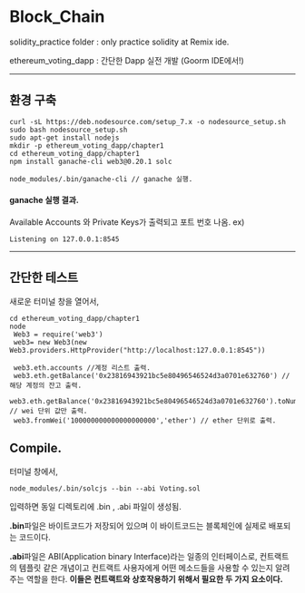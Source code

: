 # Block_Chain

solidity_practice folder : only practice solidity at Remix ide.

ethereum_voting_dapp : 간단한 Dapp 실전 개발 (Goorm IDE에서!)

--------------

## 환경 구축
```
curl -sL https://deb.nodesource.com/setup_7.x -o nodesource_setup.sh
sudo bash nodesource_setup.sh
sudo apt-get install nodejs
mkdir -p ethereum_voting_dapp/chapter1
cd ethereum_voting_dapp/chapter1
npm install ganache-cli web3@0.20.1 solc

node_modules/.bin/ganache-cli // ganache 실행.
```
#### ganache 실행 결과.
Available Accounts 와 Private Keys가 출력되고 포트 번호 나옴.
ex) 
```
Listening on 127.0.0.1:8545
```
--------------

## 간단한 테스트
새로운 터미널 창을 열어서,
```
cd ethereum_voting_dapp/chapter1
node
 Web3 = require('web3')
 web3= new Web3(new Web3.providers.HttpProvider("http://localhost:127.0.0.1:8545"))
 
 web3.eth.accounts //계정 리스트 출력.
 web3.eth.getBalance('0x23816943921bc5e80496546524d3a0701e632760') // 해당 계정의 잔고 출력.
 web3.eth.getBalance('0x23816943921bc5e80496546524d3a0701e632760').toNumber() // wei 단위 값만 출력.
 web3.fromWei('100000000000000000000','ether') // ether 단위로 출력.
```


## Compile.
터미널 창에서,
```
node_modules/.bin/solcjs --bin --abi Voting.sol
```
입력하면 동일 디렉토리에 .bin , .abi 파일이 생성됨.

**.bin**파일은 바이트코드가 저장되어 있으며 이 바이트코드는 블록체인에 실제로 배포되는 코드이다.

**.abi**파일은 ABI(Application binary Interface)라는 일종의 인터페이스로, 컨트랙트의 템플릿 같은 개념이고 컨트랙트 사용자에게 어떤 메소드들을 사용할 수 있는지 알려주는 역할을 한다.
**이들은 컨트랙트와 상호작용하기 위해서 필요한 두 가지 요소이다.**

